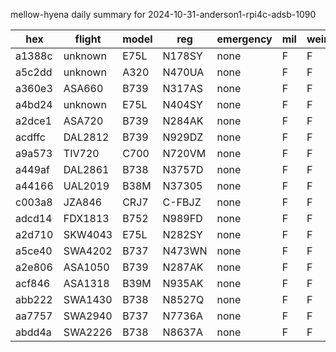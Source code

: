 mellow-hyena daily summary for 2024-10-31-anderson1-rpi4c-adsb-1090

|hex|flight|model|reg|emergency|mil|weirdo|
|--|--|--|--|--|--|--|
|a1388c|unknown|E75L|N178SY|none|F|F|
|a5c2dd|unknown|A320|N470UA|none|F|F|
|a360e3|ASA660|B739|N317AS|none|F|F|
|a4bd24|unknown|E75L|N404SY|none|F|F|
|a2dce1|ASA720|B739|N284AK|none|F|F|
|acdffc|DAL2812|B739|N929DZ|none|F|F|
|a9a573|TIV720|C700|N720VM|none|F|F|
|a449af|DAL2861|B738|N3757D|none|F|F|
|a44166|UAL2019|B38M|N37305|none|F|F|
|c003a8|JZA846|CRJ7|C-FBJZ|none|F|F|
|adcd14|FDX1813|B752|N989FD|none|F|F|
|a2d710|SKW4043|E75L|N282SY|none|F|F|
|a5ce40|SWA4202|B737|N473WN|none|F|F|
|a2e806|ASA1050|B739|N287AK|none|F|F|
|acf846|ASA1318|B39M|N935AK|none|F|F|
|abb222|SWA1430|B738|N8527Q|none|F|F|
|aa7757|SWA2940|B737|N7736A|none|F|F|
|abdd4a|SWA2226|B738|N8637A|none|F|F|
